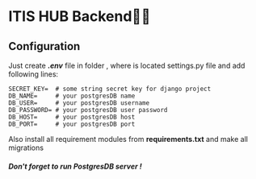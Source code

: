 # ITIS HUB Backend🐱‍👤
## Configuration

Just create  _**.env**_   file in folder , where is located settings.py file and add following lines:
```
SECRET_KEY=  # some string secret key for django project
DB_NAME=     # your postgresDB name
DB_USER=     # your postgresDB username
DB_PASSWORD= # your postgresDB user password
DB_HOST=     # your postgresDB host
DB_PORT=     # your postgresDB port

```
Also install all requirement modules from **requirements.txt** and make all migrations 

#### _Don't forget to run PostgresDB server !_
